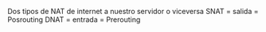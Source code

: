 Dos tipos de NAT de internet a nuestro servidor o viceversa
SNAT = salida = Posrouting
DNAT = entrada = Prerouting